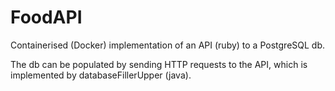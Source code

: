 # FoodAPI

Containerised (Docker) implementation of an API (ruby) to a PostgreSQL db.

The db can be populated by sending HTTP requests to the API, which is implemented by databaseFillerUpper (java).
